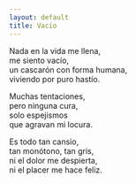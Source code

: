 ```yaml
---
layout: default
title: Vacio
---
```




Nada en la vida me llena,  
me siento vacío,  
un cascarón con forma humana,  
viviendo por puro hastío.

Muchas tentaciones,  
pero ninguna cura,  
solo espejismos  
que agravan mi locura.

Es todo tan cansio,  
tan monótono, tan gris,  
ni el dolor me despierta,  
ni el placer me hace feliz.
